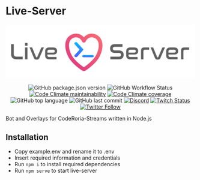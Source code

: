 # Live-Server

![](https://github.com/coderoria/live-server/blob/main/.github/logo.png)

<p align="center">
<img alt="GitHub package.json version" src="https://img.shields.io/github/package-json/v/coderoria/live-server">
<img alt="GitHub Workflow Status" src="https://img.shields.io/github/workflow/status/coderoria/live-server/CI">
<a href="https://codeclimate.com/github/coderoria/live-server" target="_blank"><img alt="Code Climate maintainability" src="https://img.shields.io/codeclimate/maintainability/coderoria/live-server"></a>
<a href="https://codeclimate.com/github/coderoria/live-server" target="_blank"><img alt="Code Climate coverage" src="https://img.shields.io/codeclimate/coverage/coderoria/live-server"></a>
<img alt="GitHub top language" src="https://img.shields.io/github/languages/top/coderoria/live-server">
<img alt="GitHub last commit" src="https://img.shields.io/github/last-commit/coderoria/live-server">
<a href="https://coderoria.com/discord" target="_blank"><img alt="Discord" src="https://img.shields.io/discord/838886259039797309"></a>
<a href="https://coderoria.com" target="_blank"><img alt="Twitch Status" src="https://img.shields.io/twitch/status/coderoria?style=social"></a>
<a href="https://coderoria.com/twitter" target="_blank"><img alt="Twitter Follow" src="https://img.shields.io/twitter/follow/coderoria?style=social"></a>
</p>

Bot and Overlays for CodeRoria-Streams written in Node.js

## Installation

- Copy example.env and rename it to .env
- Insert required information and credentials
- Run `npm i` to install required dependencies
- Run `npm serve` to start live-server
